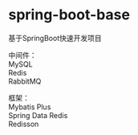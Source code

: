 # spring-boot-base
基于SpringBoot快速开发项目  

中间件：  
MySQL  
Redis  
RabbitMQ  

框架：  
Mybatis Plus  
Spring Data Redis  
Redisson  

